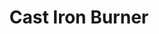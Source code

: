 ---
title: "Cast Iron Burner"
description: "CIDB001B"
draft: false
image1 : 
  - name : "images/portfolio/Cast-iron-burner/CIDB001B.jpg"
bg_image: "images/BurnerGroup.jpg"
category: "Cast Iron Burner"
information:
  - label : "Item"
    info : "CIDB001B"
  - label : "Description"
    info : "Oval Burner"
  - label : "Material"
    info : "Cast Iron"
  - label : "Finished"
    info : "Black Painted"
  - label : "Size"
    info : '17-2/4" x 3-2/4"'
---